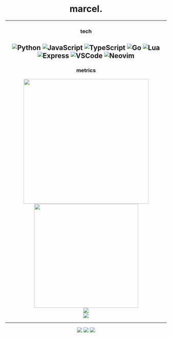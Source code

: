 <div align="center">

# marcel.

---

### tech


![Python](https://img.shields.io/badge/python-black?style=flat-square&logo=python&logoColor=white) ![JavaScript](https://img.shields.io/badge/javascript-black?style=flat-square&logo=javascript&logoColor=white) ![TypeScript](https://img.shields.io/badge/typescript-black?style=flat-square&logo=typescript&logoColor=white) ![Go](https://img.shields.io/badge/go-black?style=flat-square&logo=go&logoColor=white) ![Lua](https://img.shields.io/badge/lua-black?style=flat-square&logo=lua&logoColor=white)  
![Express](https://img.shields.io/badge/express-black?style=flat-square&logo=express&logoColor=white) ![VSCode](https://img.shields.io/badge/vscode-black?style=flat-square&logo=visualstudiocode&logoColor=white) ![Neovim](https://img.shields.io/badge/neovim-black?style=flat-square&logo=neovim&logoColor=white)
---

### metrics

<div align="center">

<img width="390" src="https://github-readme-stats.vercel.app/api?username=marcelpkg&count_private=true&show_icons=true&theme=github_dark&hide_border=true&bg_color=0d1117&title_color=58a6ff&icon_color=58a6ff&text_color=c9d1d9&custom_title=marcel's+stats" />

<img width="325" src="https://github-readme-streak-stats.herokuapp.com/?user=marcelpkg&theme=github-dark-blue&hide_border=true&background=0d1117&stroke=21262d&ring=58a6ff&fire=58a6ff&currStreakNum=c9d1d9&dates=8b949e" />

</div>

<div align="center">

<img src="https://github-readme-stats.vercel.app/api/top-langs/?username=marcelpkg&layout=compact&theme=github_dark&hide_border=true&bg_color=0d1117&title_color=58a6ff&text_color=c9d1d9&langs_count=6&custom_title=most+used+languages" />

</div>

<div align="center">

<img src="https://github-readme-activity-graph.vercel.app/graph?username=marcelpkg&bg_color=0d1117&color=c9d1d9&line=58a6ff&point=58a6ff&area=true&area_color=21262d&hide_border=true&custom_title=contribution+timeline" />

</div>

---

<div align="center">

![](https://komarev.com/ghpvc/?username=marcelpkg&style=flat-square&color=58a6ff)
![](https://img.shields.io/github/followers/marcelpkg?style=flat-square&color=58a6ff&labelColor=0d1117)
![](https://img.shields.io/github/stars/marcelpkg?style=flat-square&color=58a6ff&labelColor=0d1117)

</div>

</div>
